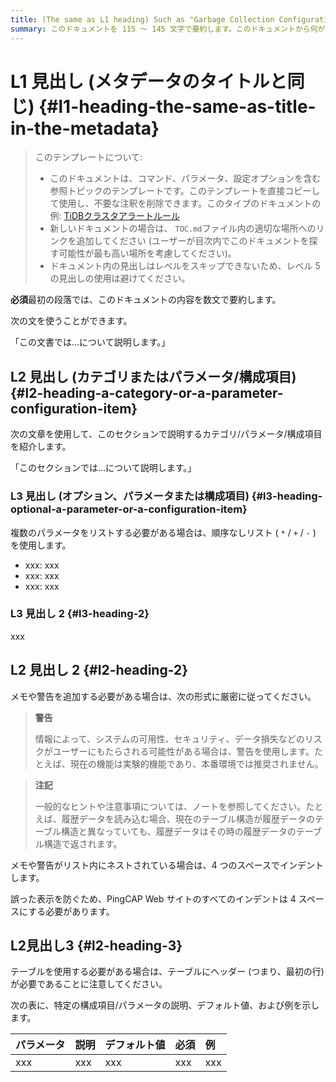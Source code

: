 ```yaml
---
title: (The same as L1 heading) Such as "Garbage Collection Configuration" in 59 characters or less. Include the keywords of this document. Test title here https://moz.com/learn/seo/title-tag
summary: このドキュメントを 115 ～ 145 文字で要約します。このドキュメントから何が得られるかをユーザーに伝える SEO に適した動詞から始めます。たとえば、「ガベージコレクションで使用できるすべての構成オプションについて学習する」などです。導入段落で記事の意図を説明している場合は、長さを調整してここで使用できます。
---
```


# L1 見出し (メタデータのタイトルと同じ) {#l1-heading-the-same-as-title-in-the-metadata}

> このテンプレートについて:
>
> -   このドキュメントは、コマンド、パラメータ、設定オプションを含む参照トピックのテンプレートです。このテンプレートを直接コピーして使用し、不要な注釈を削除できます。このタイプのドキュメントの例: [TiDBクラスタアラートルール](/alert-rules.md)
> -   新しいドキュメントの場合は、 `TOC.md`ファイル内の適切な場所へのリンクを追加してください (ユーザーが目次内でこのドキュメントを探す可能性が最も高い場所を考慮してください)。
> -   ドキュメント内の見出しはレベルをスキップできないため、レベル 5 の見出しの使用は避けてください。

**必須**最初の段落では、このドキュメントの内容を数文で要約します。

次の文を使うことができます。

「この文書では...について説明します。」

## L2 見出し (カテゴリまたはパラメータ/構成項目) {#l2-heading-a-category-or-a-parameter-configuration-item}

次の文章を使用して、このセクションで説明するカテゴリ/パラメータ/構成項目を紹介します。

「このセクションでは...について説明します。」

### L3 見出し (オプション、パラメータまたは構成項目) {#l3-heading-optional-a-parameter-or-a-configuration-item}

複数のパラメータをリストする必要がある場合は、順序なしリスト ( `*` / `+` / `-` ) を使用します。

-   xxx: xxx
-   xxx: xxx
-   xxx: xxx

### L3 見出し 2 {#l3-heading-2}

xxx

## L2 見出し 2 {#l2-heading-2}

メモや警告を追加する必要がある場合は、次の形式に厳密に従ってください。

> **警告**
>
> 情報によって、システムの可用性、セキュリティ、データ損失などのリスクがユーザーにもたらされる可能性がある場合は、警告を使用します。たとえば、現在の機能は実験的機能であり、本番環境では推奨されません。

> **注記**
>
> 一般的なヒントや注意事項については、ノートを参照してください。たとえば、履歴データを読み込む場合、現在のテーブル構造が履歴データのテーブル構造と異なっていても、履歴データはその時の履歴データのテーブル構造で返されます。

メモや警告がリスト内にネストされている場合は、4 つのスペースでインデントします。

誤った表示を防ぐため、PingCAP Web サイトのすべてのインデントは 4 スペースにする必要があります。

## L2見出し3 {#l2-heading-3}

テーブルを使用する必要がある場合は、テーブルにヘッダー (つまり、最初の行) が必要であることに注意してください。

次の表に、特定の構成項目/パラメータの説明、デフォルト値、および例を示します。

| パラメータ | 説明  | デフォルト値 | 必須  | 例   |
| :---- | :-- | :----- | :-- | :-- |
| xxx   | xxx | xxx    | xxx | xxx |
